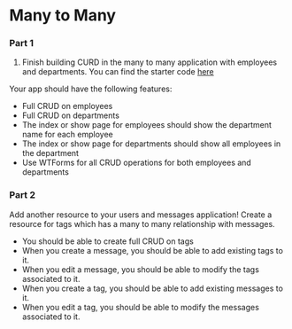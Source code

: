 # Many to Many

### Part 1 

1. Finish building CURD in the many to many application with employees and departments. You can find the starter code [here](https://github.com/rithmschool/flask-many-many-example)

Your app should have the following features:

* Full CRUD on employees
* Full CRUD on departments 
* The index or show page for employees should show the department name for each employee
* The index or show page for departments should show all employees in the department
* Use WTForms for all CRUD operations for both employees and departments 

### Part 2 

Add another resource to your users and messages application! Create a resource for tags which has a many to many relationship with messages. 

- You should be able to create full CRUD on tags 
- When you create a message, you should be able to add existing tags to it. 
- When you edit a message, you should be able to modify the tags associated to it. 
- When you create a tag, you should be able to add existing messages to it.
- When you edit a tag, you should be able to modify the messages associated to it. 
